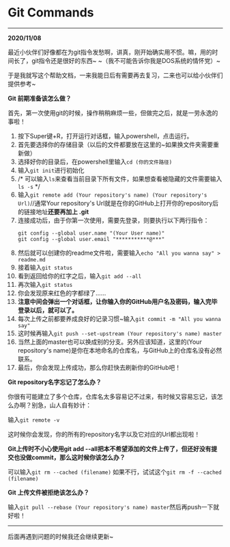 # Git Commands
***

**2020/11/08**

最近小伙伴们好像都在为git指令发愁啊，讲真，刚开始确实用不惯。嘛，用的时间长了，git指令还是很好的东西~   ~（我不可能告诉你我是DOS系统的情怀党）~

于是我就写这个帮助文档，一来我能日后有需要再去复习，二来也可以给小伙伴们提供参考~

**Git 前期准备该怎么做？**

首先，第一次使用git的时候，操作稍稍麻烦一些，但做完之后，就是一劳永逸的事啦！

1. 按下Super键+R，打开运行对话框，输入powershell，点击运行。
2. 首先要选择你的存储目录（以后的文件都要放在这里的~如果换文件夹需要重新做）
3. 选择好你的目录后，在powershell里输入`cd (你的文件路径)`
4. 输入`git init`进行初始化
5. /* 可以输入`ls`来查看当前目录下所有文件，如果想查看被隐藏的文件需要输入`ls -s` */
6. 输入`git remote add (Your repository's name) (Your repository's Url)`//通常Your repository's Url就是在你的GitHub上打开你的repository后的链接地址**还要再加上 .git**
7. 连接成功后，由于你第一次使用，需要先登录，则要执行以下两行指令：
   ```
   git config --global user.name "(Your User name)"
   git config --global user.email "***********@***"
   ```
8. 然后就可以创建你的readme文件啦，需要输入`echo "All you wanna say" > readme.md`
9. 接着输入`git status`
10. 看到返回给你的红字之后，输入`git add --all`
11. 再次输入`git status`
12. 你会发现原来红色的字都绿了......
13. **注意中间会弹出一个对话框，让你输入你的GitHub用户名及密码，输入完毕登录以后，就可以了。**
14. 每次上传之前都要养成良好的记录习惯~输入`git commit -m "All you wanna say"`
15. 这时候再输入`git push --set-upstream (Your repository's name) master`
16. 当然上面的master也可以换成别的分支。另外应该知道，这里的(Your repository's name)是你在本地命名的仓库名，与GitHub上的仓库名没有必然联系。
17. 最后，你会发现上传成功，那么你赶快去刷新你的GitHub吧！

**Git repository名字忘记了怎么办？**

你很有可能建立了多个仓库，仓库名太多容易记不过来，有时候又容易忘记，该怎么办啊？别急，山人自有妙计：

输入`git remote -v`

这时候你会发现，你的所有的repository名字以及它对应的Url都出现啦！

**Git上传时不小心使用git add --all把本不希望添加的文件上传了，但还好没有提交也没做commit，那么这时候你该怎么办？**

可以输入`git rm --cached (filename)`
如果不行，试试这个`git rm -f --cached (filename)`

**Git 上传文件被拒绝该怎么办？**

输入`git pull --rebase (Your repository's name) master`然后再push一下就好啦！

***
后面再遇到问题的时候我还会继续更新~